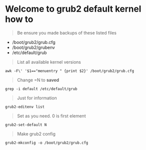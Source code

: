 # Welcome to grub2 default kernel how to

> Be ensure you made backups of these listed files
- /boot/grub2/grub.cfg
- /boot/grub2/grubenv
- /etc/default/grub

> List all available kernel versions
```
awk -F\' '$1=="menuentry " {print $2}' /boot/grub2/grub.cfg
```

> Change =N to **saved**
```
grep -i default /etc/default/grub
```

> Just for information
```
grub2-editenv list
```

> Set as you need. 0 is first element
```
grub2-set-default N
```

> Make grub2 config
```
grub2-mkconfig -o /boot/grub2/grub.cfg
```

